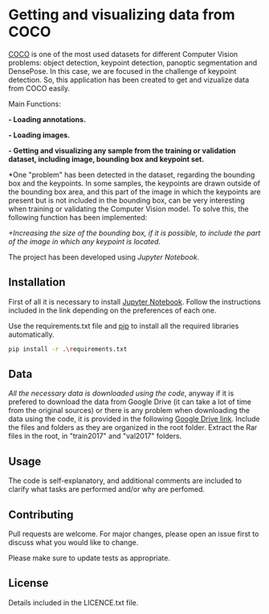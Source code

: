 # Getting and visualizing data from COCO

[COCO](https://cocodataset.org/#keypoints-2017) is one of the most used datasets for different Computer Vision problems: object detection, keypoint detection, panoptic segmentation and DensePose. In this case, we are focused in the challenge of keypoint detection. So, this application has been created to get and vizualize data from COCO easily.

Main Functions:

**- Loading annotations.**

**- Loading images.**

**- Getting and visualizing any sample from the training or validation dataset, including image, bounding box and keypoint set.**

*One "problem" has been detected in the dataset, regarding the bounding box and the keypoints. In some samples, the keypoints are drawn outside of the bounding box area, and this part of the image in which the keypoints are present but is not included in the bounding box, can be very interesting when training or validating the Computer Vision model. To solve this, the following function has been implemented:

*+Increasing the size of the bounding box, if it is possible, to include the part of the image in which any keypoint is located.*

The project has been developed using *Jupyter Notebook*. 

## Installation
First of all it is necessary to install [Jupyter Notebook](https://jupyter.org/install). Follow the instructions included in the link depending on the preferences of each one.

Use the requirements.txt file and [pip](https://pip.pypa.io/en/stable/) to install all the required libraries automatically.

```bash
pip install -r .\requirements.txt
```
## Data
*All the necessary data is downloaded using the code*, anyway if it is prefered to download the data from Google Drive (it can take a lot of time from the original sources) or there is any problem when downloading the data using the code, it is provided in the following [Google Drive link](https://drive.google.com/drive/folders/1SOfu3B0ZSVPOwl757eDOS_aN_XCV7GfP?usp=sharing). Include the files and folders as they are organized in the root folder. Extract the Rar files in the root, in "train2017" and "val2017" folders.

## Usage

The code is self-explanatory, and additional comments are included to clarify what tasks are performed and/or why are perfomed.

## Contributing
Pull requests are welcome. For major changes, please open an issue first to discuss what you would like to change.

Please make sure to update tests as appropriate.

## License
Details included in the LICENCE.txt file.
